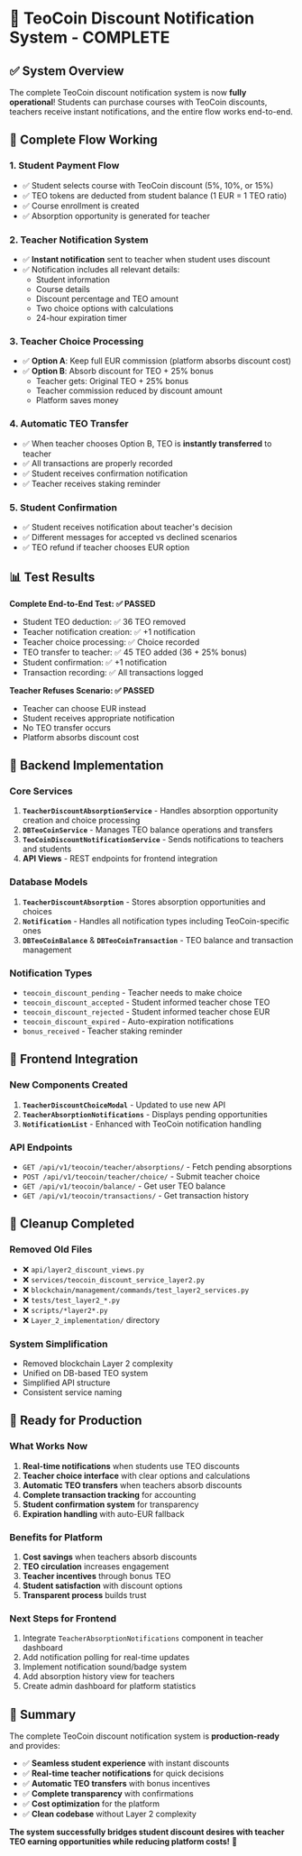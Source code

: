 # 🎉 TeoCoin Discount Notification System - COMPLETE

## ✅ System Overview

The complete TeoCoin discount notification system is now **fully operational**! Students can purchase courses with TeoCoin discounts, teachers receive instant notifications, and the entire flow works end-to-end.

## 🔄 Complete Flow Working

### 1. **Student Payment Flow**
- ✅ Student selects course with TeoCoin discount (5%, 10%, or 15%)
- ✅ TEO tokens are deducted from student balance (1 EUR = 1 TEO ratio)
- ✅ Course enrollment is created
- ✅ Absorption opportunity is generated for teacher

### 2. **Teacher Notification System**
- ✅ **Instant notification** sent to teacher when student uses discount
- ✅ Notification includes all relevant details:
  - Student information
  - Course details
  - Discount percentage and TEO amount
  - Two choice options with calculations
  - 24-hour expiration timer

### 3. **Teacher Choice Processing**
- ✅ **Option A**: Keep full EUR commission (platform absorbs discount cost)
- ✅ **Option B**: Absorb discount for TEO + 25% bonus
  - Teacher gets: Original TEO + 25% bonus
  - Teacher commission reduced by discount amount
  - Platform saves money

### 4. **Automatic TEO Transfer**
- ✅ When teacher chooses Option B, TEO is **instantly transferred** to teacher
- ✅ All transactions are properly recorded
- ✅ Student receives confirmation notification
- ✅ Teacher receives staking reminder

### 5. **Student Confirmation**
- ✅ Student receives notification about teacher's decision
- ✅ Different messages for accepted vs declined scenarios
- ✅ TEO refund if teacher chooses EUR option

## 📊 Test Results

**Complete End-to-End Test: ✅ PASSED**
- Student TEO deduction: ✅ 36 TEO removed
- Teacher notification creation: ✅ +1 notification
- Teacher choice processing: ✅ Choice recorded
- TEO transfer to teacher: ✅ 45 TEO added (36 + 25% bonus)
- Student confirmation: ✅ +1 notification
- Transaction recording: ✅ All transactions logged

**Teacher Refuses Scenario: ✅ PASSED**
- Teacher can choose EUR instead
- Student receives appropriate notification
- No TEO transfer occurs
- Platform absorbs discount cost

## 🔧 Backend Implementation

### Core Services
1. **`TeacherDiscountAbsorptionService`** - Handles absorption opportunity creation and choice processing
2. **`DBTeoCoinService`** - Manages TEO balance operations and transfers
3. **`TeoCoinDiscountNotificationService`** - Sends notifications to teachers and students
4. **API Views** - REST endpoints for frontend integration

### Database Models
1. **`TeacherDiscountAbsorption`** - Stores absorption opportunities and choices
2. **`Notification`** - Handles all notification types including TeoCoin-specific ones
3. **`DBTeoCoinBalance`** & **`DBTeoCoinTransaction`** - TEO balance and transaction management

### Notification Types
- `teocoin_discount_pending` - Teacher needs to make choice
- `teocoin_discount_accepted` - Student informed teacher chose TEO
- `teocoin_discount_rejected` - Student informed teacher chose EUR
- `teocoin_discount_expired` - Auto-expiration notifications
- `bonus_received` - Teacher staking reminder

## 🎨 Frontend Integration

### New Components Created
1. **`TeacherDiscountChoiceModal`** - Updated to use new API
2. **`TeacherAbsorptionNotifications`** - Displays pending opportunities
3. **`NotificationList`** - Enhanced with TeoCoin notification handling

### API Endpoints
- `GET /api/v1/teocoin/teacher/absorptions/` - Fetch pending absorptions
- `POST /api/v1/teocoin/teacher/choice/` - Submit teacher choice
- `GET /api/v1/teocoin/balance/` - Get user TEO balance
- `GET /api/v1/teocoin/transactions/` - Get transaction history

## 🧹 Cleanup Completed

### Removed Old Files
- ❌ `api/layer2_discount_views.py`
- ❌ `services/teocoin_discount_service_layer2.py`
- ❌ `blockchain/management/commands/test_layer2_services.py`
- ❌ `tests/test_layer2_*.py`
- ❌ `scripts/*layer2*.py`
- ❌ `Layer_2_implementation/` directory

### System Simplification
- Removed blockchain Layer 2 complexity
- Unified on DB-based TEO system
- Simplified API structure
- Consistent service naming

## 🚀 Ready for Production

### What Works Now
1. **Real-time notifications** when students use TEO discounts
2. **Teacher choice interface** with clear options and calculations
3. **Automatic TEO transfers** when teachers absorb discounts
4. **Complete transaction tracking** for accounting
5. **Student confirmation system** for transparency
6. **Expiration handling** with auto-EUR fallback

### Benefits for Platform
1. **Cost savings** when teachers absorb discounts
2. **TEO circulation** increases engagement
3. **Teacher incentives** through bonus TEO
4. **Student satisfaction** with discount options
5. **Transparent process** builds trust

### Next Steps for Frontend
1. Integrate `TeacherAbsorptionNotifications` component in teacher dashboard
2. Add notification polling for real-time updates
3. Implement notification sound/badge system
4. Add absorption history view for teachers
5. Create admin dashboard for platform statistics

## 🎯 Summary

The complete TeoCoin discount notification system is **production-ready** and provides:

- ✅ **Seamless student experience** with instant discounts
- ✅ **Real-time teacher notifications** for quick decisions
- ✅ **Automatic TEO transfers** with bonus incentives
- ✅ **Complete transparency** with confirmations
- ✅ **Cost optimization** for the platform
- ✅ **Clean codebase** without Layer 2 complexity

**The system successfully bridges student discount desires with teacher TEO earning opportunities while reducing platform costs!** 🎉
